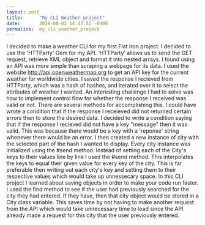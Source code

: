 ```yaml
---
layout: post
title:      "My CLI Weather project"
date:       2020-08-02 14:47:52 -0400
permalink:  my_cli_weather_project
---
```



   I decided to make a weather CLI for my first Flat Iron project. I decided to use the 'HTTParty' Gem for my API.  ‘HTTParty’ allows us to send the GET request, retrieve XML object and format it into nested arrays. I found using an API was more simple than scraping a webpage for its data. I used the website http://api.openweathermap.org to get an API key for the current weather for worldwide cities. I saved the response I recieved from HTTParty, which was a hash of hashes, and iterated over it to select the attributes of weather I wanted. 
	 An interesting challenge I had to solve was how to implement control flow for whether the response I received was valid or not. There are several methods for accomplishing this. I could have wrote a condition that if the response I receieved did not returned certain errors then to store the desired data. I decided to write a condition saying that if the response I recieved did not have a key "message" then it was valid. This was because there would be a key with a 'reponse' string whenever there would be an error. I then created a new instance of city with the selected part of the hash I wanted to display. Every city instance was initialized using the #send method. Instead of setting each of the City's keys to their values line by line I used the #send method. This interpolates the keys to equal their given value for every key of the city. This is far preferable then writing out each city's key and setting them to their respective values which would take up unnessecary space. 
	 In this CLI project I learned about saving objects in order to make your code run faster. I used the find method to see if the user had previously searched for the city they had entered. If they have, then that city object would be stored in a City class variable. This saves time by not having to make another request from the API which would take unnecessary time to load since the API already made a request for this city that the user previously entered. 
	  

